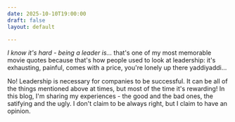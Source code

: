 ```yaml
---
date: 2025-10-10T19:00:00
draft: false
layout: default 

---
```


_I know it's hard - being a leader is..._ that's one of my most memorable movie quotes because that's how people used to look at leadership: it's exhausting, painful, comes with a price, you're lonely up there yaddiyaddi...

No! Leadership is necessary for companies to be successful. It can be all of the things mentioned above at times, but most of the time it's rewarding! In this blog, I'm sharing my experiences - the good and the bad ones, the satifying and the ugly. I don't claim to be always right, but I claim to have an opinion.